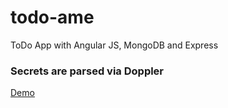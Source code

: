 # todo-ame

ToDo App with Angular JS, MongoDB and Express

### Secrets are parsed via Doppler

[Demo](https://todo-ame.vercel.app/)
